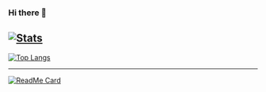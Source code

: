 ### Hi there 👋

[![Stats](https://github-readme-stats.codestackr.vercel.app/api?username=teenari&show_icons=true&theme=synthwave)]()
---

[![Top Langs](https://github-readme-stats.vercel.app/api/top-langs/?username=teenari&layout=compact)]()

---

[![ReadMe Card](https://github-readme-stats.vercel.app/api/pin/?username=teenari&repo=wbd)](https://github.com/teenari/wbd)
